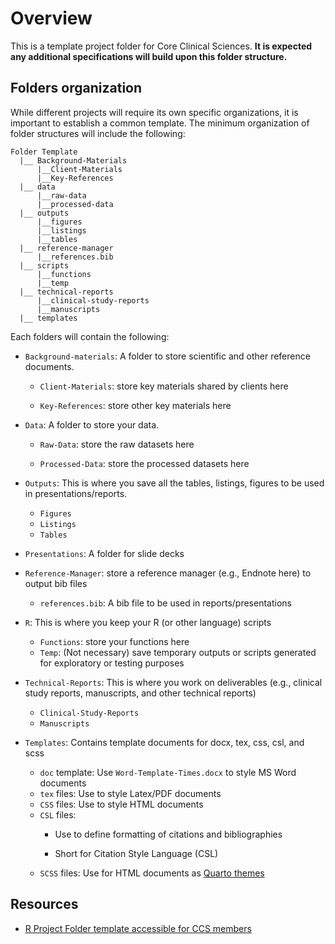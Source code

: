 # Overview

This is a template project folder for Core Clinical Sciences. **It is expected any additional specifications will build upon this folder structure.**

## Folders organization

While different projects will require its own specific organizations, it is important to establish a common template. The minimum organization of folder structures will include the following:


```
Folder Template
  |__ Background-Materials
      |__Client-Materials
      |__Key-References 
  |__ data
      |__raw-data
      |__processed-data
  |__ outputs
      |__figures
      |__listings
      |__tables
  |__ reference-manager
      |__references.bib
  |__ scripts
      |__functions
      |__temp
  |__ technical-reports
      |__clinical-study-reports
      |__manuscripts
  |__ templates

```

Each folders will contain the following: 

-   `Background-materials`: A folder to store scientific and other reference documents.

    -   `Client-Materials`: store key materials shared by clients here

    -   `Key-References`: store other key materials here

-   `Data`: A folder to store your data.

    -   `Raw-Data`: store the raw datasets here

    -   `Processed-Data`: store the processed datasets here

-   `Outputs`: This is where you save all the tables, listings, figures to be used in presentations/reports.

    -   `Figures`
    -   `Listings`
    -   `Tables`

-   `Presentations`: A folder for slide decks

-   `Reference-Manager`: store a reference manager (e.g., Endnote here) to output bib files

    -   `references.bib`: A bib file to be used in reports/presentations

-   `R`: This is where you keep your R (or other language) scripts

    -   `Functions`: store your functions here
    -   `Temp`: (Not necessary) save temporary outputs or scripts generated for exploratory or testing purposes

-   `Technical-Reports`: This is where you work on deliverables (e.g., clinical study reports, manuscripts, and other technical reports)

    -   `Clinical-Study-Reports`
    -   `Manuscripts`

-   `Templates`: Contains template documents for docx, tex, css, csl, and scss

    -   `doc` template: Use `Word-Template-Times.docx` to style MS Word documents
    -   `tex` files: Use to style Latex/PDF documents
    -   `CSS` files: Use to style HTML documents
    -   `CSL` files:
        -   Use to define formatting of citations and bibliographies

        -   Short for Citation Style Language (CSL)
    -   `SCSS` files: Use for HTML documents as [Quarto themes](https://quarto.org/docs/output-formats/html-themes-more.html)

## Resources

-   [R Project Folder template accessible for CCS members](https://github.com/CoreClinicalSciences/00-Project-Folder-Template)
